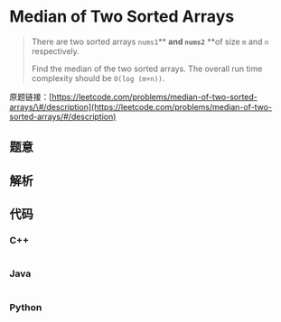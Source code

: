 # Median of Two Sorted Arrays

> There are two sorted arrays `nums1`** **and `nums2`** **of size `m` and `n` respectively.
>
> Find the median of the two sorted arrays. The overall run time complexity should be `O(log (m+n))`.

原题链接：[https://leetcode.com/problems/median-of-two-sorted-arrays/\#/description](https://leetcode.com/problems/median-of-two-sorted-arrays/#/description)

## 题意

## 解析

## 代码

### C++

```cpp

```

### Java

```java

```

### Python

```py

```



